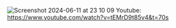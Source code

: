 ![Screenshot 2024-06-11 at 23 10 09](https://github.com/HieuNT22012296/PSWeb_Client/assets/114906482/f90f80c4-8201-4015-a6cb-77931becdbba)
Youtube: https://www.youtube.com/watch?v=tEMrD9t85v4&t=70s
